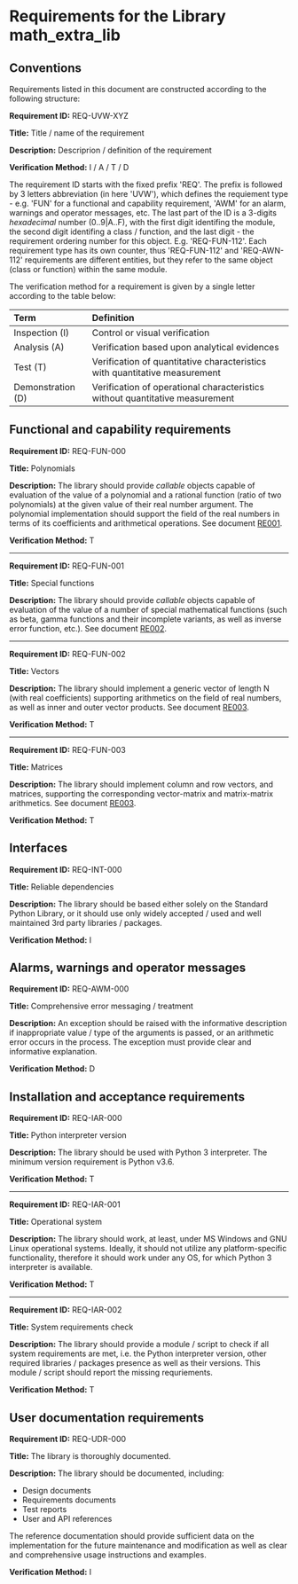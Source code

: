 # Requirements for the Library math_extra_lib

## Conventions

Requirements listed in this document are constructed according to the following structure:

**Requirement ID:** REQ-UVW-XYZ

**Title:** Title / name of the requirement

**Description:** Descriprion / definition of the requirement

**Verification Method:** I / A / T / D

The requirement ID starts with the fixed prefix 'REQ'. The prefix is followed by 3 letters abbreviation (in here 'UVW'), which defines the requiement type - e.g. 'FUN' for a functional and capability requirement, 'AWM' for an alarm, warnings and operator messages, etc. The last part of the ID is a 3-digits *hexadecimal* number (0..9|A..F), with the first digit identifing the module, the second digit identifing a class / function, and the last digit - the requirement ordering number for this object. E.g. 'REQ-FUN-112'. Each requirement type has its own counter, thus 'REQ-FUN-112' and 'REQ-AWN-112' requirements are different entities, but they refer to the same object (class or function) within the same module.

The verification method for a requirement is given by a single letter according to the table below:

| **Term**          | **Definition**                                                               |
| :---------------- | :--------------------------------------------------------------------------- |
| Inspection (I)    | Control or visual verification                                               |
| Analysis (A)      | Verification based upon analytical evidences                                 |
| Test (T)          | Verification of quantitative characteristics with quantitative measurement   |
| Demonstration (D) | Verification of operational characteristics without quantitative measurement |

## Functional and capability requirements

**Requirement ID:** REQ-FUN-000

**Title:** Polynomials

**Description:** The library should provide *callable* objects capable of evaluation of the value of a polynomial and a rational function (ratio of two polynomials) at the given value of their real number argument. The polynomial implementation should support the field of the real numbers in terms of its coefficients and arithmetical operations. See document [RE001](./RE001_polynomials_requirements.md).

**Verification Method:** T

---

**Requirement ID:** REQ-FUN-001

**Title:** Special functions

**Description:** The library should provide *callable* objects capable of evaluation of the value of a number of special mathematical functions (such as beta, gamma functions and their incomplete variants, as well as inverse error function, etc.). See document [RE002](./RE002_special_functions.md).

---

**Requirement ID:** REQ-FUN-002

**Title:** Vectors

**Description:** The library should implement a generic vector of length N (with real coefficients) supporting arithmetics on the field of real numbers, as well as inner and outer vector products. See document [RE003](./RE003_vectors_and_matrices.md).

**Verification Method:** T

---

**Requirement ID:** REQ-FUN-003

**Title:** Matrices

**Description:** The library should implement column and row vectors, and matrices, supporting the corresponding vector-matrix and matrix-matrix arithmetics. See document [RE003](./RE003_vectors_and_matrices.md).

**Verification Method:** T

## Interfaces

**Requirement ID:** REQ-INT-000

**Title:** Reliable dependencies

**Description:** The library should be based either solely on the Standard Python Library, or it should use only widely accepted / used and well maintained 3rd party libraries / packages.

**Verification Method:** I

## Alarms, warnings and operator messages

**Requirement ID:** REQ-AWM-000

**Title:** Comprehensive error messaging / treatment

**Description:** An exception should be raised with the informative description if inappropriate value / type of the arguments is passed, or an arithmetic error occurs in the process. The exception must provide clear and informative explanation.

**Verification Method:** D

## Installation and acceptance requirements

**Requirement ID:** REQ-IAR-000

**Title:** Python interpreter version

**Description:** The library should be used with Python 3 interpreter. The minimum version requirement is Python v3.6.

**Verification Method:** T

---

**Requirement ID:** REQ-IAR-001

**Title:** Operational system

**Description:** The library should work, at least, under MS Windows and GNU Linux operational systems. Ideally, it should not utilize any platform-specific functionality, therefore it should work under any OS, for which Python 3 interpreter is available.

**Verification Method:** T

---

**Requirement ID:** REQ-IAR-002

**Title:** System requirements check

**Description:** The library should provide a module / script to check if all system requirements are met, i.e. the Python interpreter version, other required libraries / packages presence as well as their versions. This module / script should report the missing requriements.

**Verification Method:** T

## User documentation requirements

**Requirement ID:** REQ-UDR-000

**Title:** The library is thoroughly documented.

**Description:** The library should be documented, including:

* Design documents
* Requirements documents
* Test reports
* User and API references

The reference documentation should provide sufficient data on the implementation for the future maintenance and modification as well as clear and comprehensive usage instructions and examples.

**Verification Method:** I
